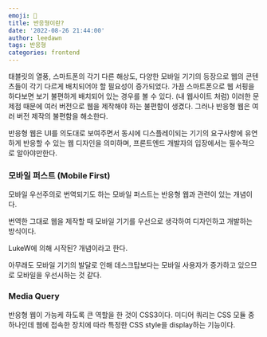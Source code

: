 ```yaml
---
emoji: 🧐
title: 반응형이란?
date: '2022-08-26 21:44:00'
author: leedawn
tags: 반응형
categories: frontend
---
```


태블릿의 열풍, 스마트폰의 각기 다른 해상도, 다양한 모바일 기기의 등장으로 웹의 콘텐츠들이 각기 다르게 배치되어야 할 필요성이 증가되었다. 가끔 스마트폰으로 웹 서핑을 하다보면 보기 불편하게 배치되어 있는 경우를 볼 수 있다. (내 웹사이트 처럼) 이러한 문제점 때문에 여러 버전으로 웹을 제작해야 하는 불편함이 생겼다. 그러나 반응형 웹은 여러 버전 제작의 불편함을 해소한다.

반응형 웹은 UI를 의도대로 보여주면서 동시에 디스플레이되는 기기의 요구사항에 유연하게 반응할 수 있는 웹 디자인을 의미하며, 프론트엔드 개발자의 입장에서는 필수적으로 알아야만한다.

### 모바일 퍼스트 (Mobile First)

모바일 우선주의로 번역되기도 하는 모바일 퍼스트는 반응형 웹과 관련이 있는 개념이다.

번역한 그대로 웹을 제작할 때 모바일 기기를 우선으로 생각하여 디자인하고 개발하는 방식이다.

LukeW에 의해 시작된? 개념이라고 한다.

아무래도 모바일 기기의 발달로 인해 데스크탑보다는 모바일 사용자가 증가하고 있으므로 모바일을 우선시하는 것 같다.

### Media Query

반응형 웹이 가능케 하도록 큰 역할을 한 것이 CSS3이다. 미디어 쿼리는 CSS 모듈 중 하나인데 웹에 접속한 장치에 따라 특정한 CSS style을 display하는 기능이다.
